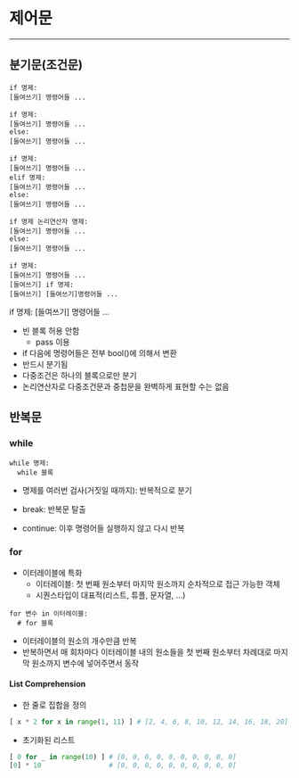 # 제어문

------

## 분기문(조건문)

```
if 명제:
[들여쓰기] 명령어들 ... 
```

```
if 명제:
[들여쓰기] 명령어들 ... 
else:
[들여쓰기] 명령어들 ...
```

```
if 명제:
[들여쓰기] 명령어들 ... 
elif 명제:
[들여쓰기] 명령어들 ... 
else:
[들여쓰기] 명령어들 ...
```

```
if 명제 논리연산자 명제:
[들여쓰기] 명령어들 ... 
else:
[들여쓰기] 명령어들 ...
```

```
if 명제:
[들여쓰기] 명령어들 ... 
[들여쓰기] if 명제:
[들여쓰기] [들여쓰기]명령어들 ... 
```

if 명제:
[들여쓰기] 명령어들 ... 

- 빈 블록 허용 안함
  - pass 이용
- if 다음에 명령어들은 전부 bool()에 의해서 변환
- 반드시 분기됨
- 다중조건은 하나의 블록으로만 분기
- 논리연산자로 다중조건문과 중첩문을 완벽하게 표현할 수는 없음

## 반복문

### while

```
while 명제:
  while 블록
```

- 명제를 여러번 검사(거짓일 때까지): 반복적으로 분기

- break: 반복문 탈출
- continue: 이후 명령어들 실행하지 않고 다시 반복

### for

- 이터레이블에 특화
  - 이터레이블: 첫 번째 원소부터 마지막 원소까지 순차적으로 접근 가능한 객체
  - 시퀀스타입이 대표적(리스트, 튜플, 문자열, ...)

```
for 변수 in 이터레이블:
  # for 블록
```

- 이터레이블의 원소의 개수만큼 반복
- 반복하면서 매 회차마다 이터레이블 내의 원소들을 첫 번째 원소부터 차례대로 마지막 원소까지 변수에 넣어주면서 동작

#### List Comprehension

- 한 줄로 집합을 정의

```python
[ x * 2 for x in range(1, 11) ]	# [2, 4, 6, 8, 10, 12, 14, 16, 18, 20]
```

- 초기화된 리스트

```python
[ 0 for _ in range(10) ] # [0, 0, 0, 0, 0, 0, 0, 0, 0, 0]
[0] * 10				 # [0, 0, 0, 0, 0, 0, 0, 0, 0, 0]
```

